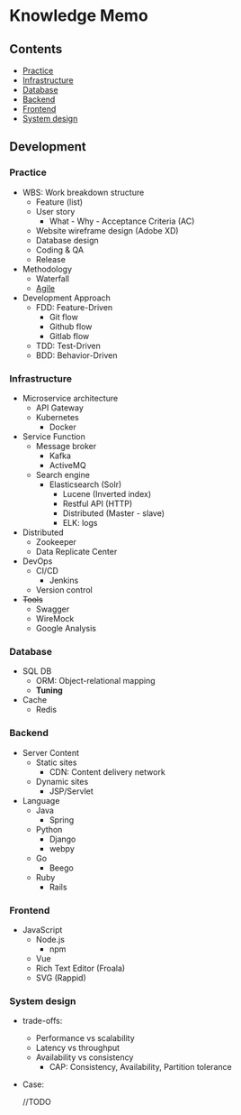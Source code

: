 # Knowledge Memo

## Contents

- [Practice](#practice)
- [Infrastructure](#infrastructure)
- [Database](#database)
- [Backend](#backend)
- [Frontend](#frontend)
- [System design](#system-design)

## Development

### Practice

- WBS: Work breakdown structure
  - Feature (list)
  - User story
    - What - Why - Acceptance Criteria (AC)
  - Website wireframe design (Adobe XD)
  - Database design
  - Coding & QA
  - Release
- Methodology
  - Waterfall
  - [Agile](http://cheatsheetworld.com/programming/agile-development-cheat-sheet/)
- Development Approach
  - FDD: Feature-Driven
    - Git flow
    - Github flow
    - Gitlab flow
  - TDD: Test-Driven
  - BDD: Behavior-Driven

### Infrastructure

- Microservice architecture
  - API Gateway
  - Kubernetes
    - Docker
- Service Function
  - Message broker
    - Kafka
    - ActiveMQ
  - Search engine
    - Elasticsearch (Solr)
      - Lucene (Inverted index)
      - Restful API (HTTP)
      - Distributed (Master - slave)
      - ELK: logs
- Distributed
  - Zookeeper
  - Data Replicate Center
- DevOps
  - CI/CD
    - Jenkins
  - Version control
- <s>Tools</s>
  - Swagger
  - WireMock
  - Google Analysis

### Database

- SQL DB
  - ORM: Object-relational mapping
  - <strong>Tuning</strong>
- Cache
  - Redis

### Backend

- Server Content
  - Static sites
    - CDN: Content delivery network
  - Dynamic sites
    - JSP/Servlet
- Language
  - Java
    - Spring
  - Python
    - Django
    - webpy
  - Go
    - Beego
  - Ruby
    - Rails

### Frontend

- JavaScript
  - Node.js
    - npm
  - Vue
  - Rich Text Editor (Froala)
  - SVG (Rappid)

### System design

- trade-offs:
  - Performance vs scalability
  - Latency vs throughput
  - Availability vs consistency
    - CAP: Consistency, Availability, Partition tolerance

- Case:

  //TODO
